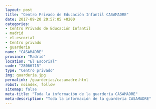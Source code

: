 ```yaml
---
layout: post
title: "Centro Privado de Educación Infantil CASAMADRE"
date: 2017-09-20 20:57:05 +0200
categories:
- Centro Privado de Educación Infantil
- madrid
- el-escorial
- Centro privado
- guarderia
name: "CASAMADRE"
province: "Madrid"
location: "El Escorial"
code: "28066715"
type: "Centro privado"
img: guarderia.jpg
permalink: /guarderias/casamadre.html
robot: noindex, follow
sitemap: false
meta-title: "Toda la información de la guardería CASAMADRE"
meta-description: "Toda la información de la guardería CASAMADRE"
---
```

